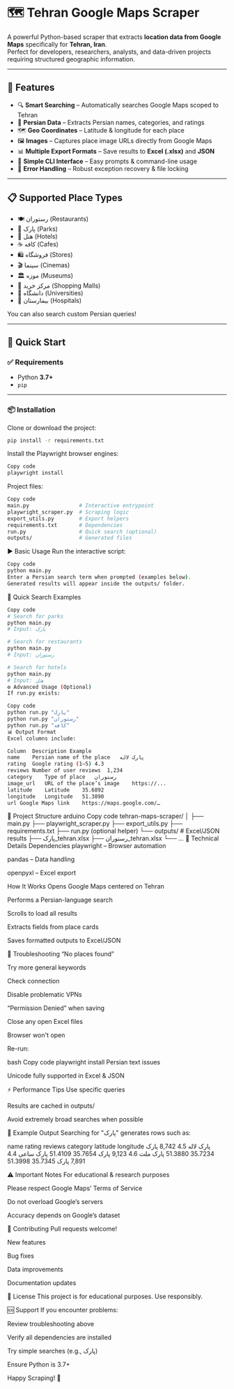 # 🗺️ Tehran Google Maps Scraper

A powerful Python-based scraper that extracts **location data from Google Maps** specifically for **Tehran, Iran**.  
Perfect for developers, researchers, analysts, and data-driven projects requiring structured geographic information.

---

## 🌟 Features

- 🔍 **Smart Searching** – Automatically searches Google Maps scoped to Tehran
- 📍 **Persian Data** – Extracts Persian names, categories, and ratings
- 🗺️ **Geo Coordinates** – Latitude & longitude for each place
- 🖼️ **Images** – Captures place image URLs directly from Google Maps
- 📊 **Multiple Export Formats** – Save results to **Excel (.xlsx)** and **JSON**
- 🚀 **Simple CLI Interface** – Easy prompts & command-line usage
- 💾 **Error Handling** – Robust exception recovery & file locking

---

## 📋 Supported Place Types

- 🍽️ رستوران (Restaurants)
- 🌳 پارک (Parks)
- 🏨 هتل (Hotels)
- ☕ کافه (Cafes)
- 🛍️ فروشگاه (Stores)
- 🎬 سینما (Cinemas)
- 🏛️ موزه (Museums)
- 🏢 مرکز خرید (Shopping Malls)
- 🏫 دانشگاه (Universities)
- 🏥 بیمارستان (Hospitals)

You can also search custom Persian queries!

---

## 🚀 Quick Start

### ✅ Requirements

- Python **3.7+**
- `pip`

---

### 📦 Installation

Clone or download the project:

```bash
pip install -r requirements.txt

```
Install the Playwright browser engines:


```bash
Copy code
playwright install

```
Project files:


```bash
Copy code
main.py                # Interactive entrypoint
playwright_scraper.py  # Scraping logic
export_utils.py        # Export helpers
requirements.txt       # Dependencies
run.py                 # Quick search (optional)
outputs/               # Generated files

```
▶️ Basic Usage
Run the interactive script:


```bash
Copy code
python main.py
Enter a Persian search term when prompted (examples below).
Generated results will appear inside the outputs/ folder.

```
🔎 Quick Search Examples

```bash
Copy code
# Search for parks
python main.py
# Input: پارک

# Search for restaurants
python main.py
# Input: رستوران

# Search for hotels
python main.py
# Input: هتل
⚙️ Advanced Usage (Optional)
If run.py exists:

```

```bash
Copy code
python run.py "پارک"
python run.py "رستوران"
python run.py "کافه"
📊 Output Format
Excel columns include:

Column	Description	Example
name	Persian name of the place	پارک لاله
rating	Google rating (1–5)	4.3
reviews	Number of user reviews	1,234
category	Type of place	رستوران
image_url	URL of the place’s image	https://...
latitude	Latitude	35.6892
longitude	Longitude	51.3890
url	Google Maps link	https://maps.google.com/…

```
🧩 Project Structure
arduino
Copy code
tehran-maps-scraper/
│
├── main.py
├── playwright_scraper.py
├── export_utils.py
├── requirements.txt
├── run.py                (optional helper)
└── outputs/              # Excel/JSON results
    ├── پارک_tehran.xlsx
    ├── رستوران_tehran.xlsx
    └── ...
🔧 Technical Details
Dependencies
playwright – Browser automation

pandas – Data handling

openpyxl – Excel export

How It Works
Opens Google Maps centered on Tehran

Performs a Persian-language search

Scrolls to load all results

Extracts fields from place cards

Saves formatted outputs to Excel/JSON

🐛 Troubleshooting
“No places found”

Try more general keywords

Check connection

Disable problematic VPNs

“Permission Denied” when saving

Close any open Excel files

Browser won't open

Re-run:

bash
Copy code
playwright install
Persian text issues

Unicode fully supported in Excel & JSON

⚡ Performance Tips
Use specific queries

Results are cached in outputs/

Avoid extremely broad searches when possible

📝 Example Output
Searching for "پارک" generates rows such as:

name	rating	reviews	category	latitude	longitude
پارک لاله	4.5	8,742	پارک	35.7234	51.3880
پارک ملت	4.6	9,123	پارک	35.7654	51.4109
پارک ساعی	4.4	7,891	پارک	35.7345	51.3998

⚠️ Important Notes
For educational & research purposes

Please respect Google Maps’ Terms of Service

Do not overload Google’s servers

Accuracy depends on Google’s dataset

🤝 Contributing
Pull requests welcome!

New features

Bug fixes

Data improvements

Documentation updates

📄 License
This project is for educational purposes. Use responsibly.

🆘 Support
If you encounter problems:

Review troubleshooting above

Verify all dependencies are installed

Try simple searches (e.g., پارک)

Ensure Python is 3.7+

Happy Scraping! 🎉
